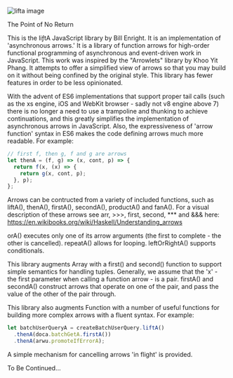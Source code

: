 ![lifta image](https://s3-us-west-1.amazonaws.com/bill-enright-personal/Asset+5.svg)

The Point of No Return

This is the liƒtA JavaScript library by Bill Enright. It is an implementation of
'asynchronous arrows.' It is a library of function arrows for
high-order functional programming of asynchronous and event-driven work
in JavaScript. This work was inspired by the "Arrowlets" library by
Khoo Yit Phang. It attempts to offer a simplified view of arrows so that
you may build on it without being confined by the original style. This
library has fewer features in order to be less opinionated.

With the advent of ES6 implementations that support proper tail calls
(such as the xs engine, iOS and WebKit browser - sadly not v8 engine above 7)
there is no longer a need to use a
trampoline and thunking to achieve continuations, and this greatly
simplifies the implementation of asynchronous arrows in
JavaScript. Also, the expressiveness of 'arrow function' syntax in ES6
makes the code defining arrows much more readable. For example:

```javascript
// first f, then g, f and g are arrows
let thenA = (f, g) => (x, cont, p) => {
  return f(x, (x) => {
    return g(x, cont, p);
  }, p);
};
```
Arrows can be contructed from a variety of included functions, such as
liftA(), thenA(), firstA(), secondA(), productA()
and fanA(). For a visual description of these arrows see arr, >>>,
first, second, *** and &&& here:
https://en.wikibooks.org/wiki/Haskell/Understanding_arrows

orA() executes only one of its arrow arguments (the first to complete - the
other is cancelled). repeatA() allows for looping. leftOrRightA() supports conditionals.

This library augments Array with a first() and second() function to
support simple semantics for handling tuples. Generally, we assume that
the 'x' - the first parameter when calling a function arrow - is a pair.
firstA() and secondA() construct arrows that operate on one of
the pair, and pass the value of the other of the pair through.

This library also augments Function with a number of useful functions
for building more complex arrows with a fluent syntax. For example:

```javascript
let batchUserQueryA = createBatchUserQuery.liftA()
  .thenA(doca.batchGetA.firstA())
  .thenA(arwu.promoteIfErrorA);
```
A simple mechanism for cancelling arrows 'in flight' is provided.

To Be Continued...

